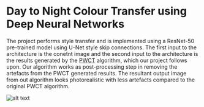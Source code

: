 # Day to Night Colour Transfer using Deep Neural Networks

The project performs style transfer and is implemented using a ResNet-50 pre-trained model using U-Net style skip connections. The first input to the architecture is the conetnt image and the second input to the architecture is the results generated by the [PWCT](https://arxiv.org/abs/1802.06474) algorithm, which our project follows upon. Our algorithm works as post-processing step in removing the artefacts from the PWCT generated results. The resultant output image from out algorithm looks photorealistic with less artefacts compared to the original PWCT algorithm. 


![alt text](https://github.com/jitish3143/Res-Unet/images/im13.png?raw=true)
